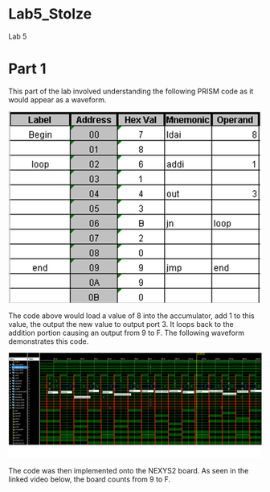 Lab5_Stolze
===========

Lab 5 

# Part 1

This part of the lab involved understanding the following PRISM code as it would appear as a waveform.

![alt text](https://raw.githubusercontent.com/aaronstolze/Lab5_Stolze/master/PRISMCode.PNG "ALU Waveform")

The code above would load a value of 8 into the accumulator, add 1 to this value, the output the new value to output port 3. It loops back to the addition portion causing an output from 9 to F.  The following waveform demonstrates this code. 

![alt text](https://raw.githubusercontent.com/aaronstolze/Lab5_Stolze/master/AnnotatedWaveform.png "ALU Waveform")

The code was then implemented onto the NEXYS2 board.  As seen in the linked video below, the board counts from 9 to F.  
